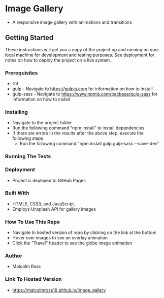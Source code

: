 # Image Gallery #
* A responsive image gallery with animations and transitions

## Getting Started ##
These instructions will get you a copy of the project up and running on your local machine for development and testing purposes. See deployment for notes on how to deploy the project on a live system.

### Prerequisites ###
* Git
* gulp - Navigate to https://gulpjs.com for information on how to install
* gulp-sass - Navigate to https://www.npmjs.com/package/gulp-sass for information on how to install

### Installing ###
* Navigate to the project folder
* Run the following command "npm install" to install dependencies
* If there are errors in the results after the above step, execute the following steps
  * Run the following command "npm install gulp gulp-sass --save-dev"

### Running The Tests ###

### Deployment ###
* Project is deployed to GitHub Pages

### Built With ###

* HTML5, CSS3, and JavaScript.
* Employs Unsplash API for gallery images

### How To Use This Repo ###

* Navigate to hosted version of repo by clicking on the link at the bottom
* Hover over images to see an overlay animation
* Click the "Travel" header to see the globe image animation

### Author ###

* Malcolm Ross

### Link To Hosted Version ###
* https://malcolmross19.github.io/image_gallery
